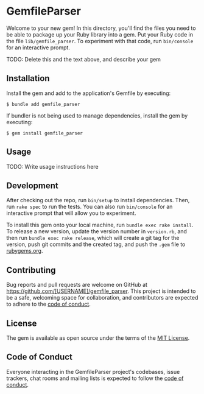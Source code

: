 # GemfileParser

Welcome to your new gem! In this directory, you'll find the files you need to be able to package up your Ruby library into a gem. Put your Ruby code in the file `lib/gemfile_parser`. To experiment with that code, run `bin/console` for an interactive prompt.

TODO: Delete this and the text above, and describe your gem

## Installation

Install the gem and add to the application's Gemfile by executing:

    $ bundle add gemfile_parser

If bundler is not being used to manage dependencies, install the gem by executing:

    $ gem install gemfile_parser

## Usage

TODO: Write usage instructions here

## Development

After checking out the repo, run `bin/setup` to install dependencies. Then, run `rake spec` to run the tests. You can also run `bin/console` for an interactive prompt that will allow you to experiment.

To install this gem onto your local machine, run `bundle exec rake install`. To release a new version, update the version number in `version.rb`, and then run `bundle exec rake release`, which will create a git tag for the version, push git commits and the created tag, and push the `.gem` file to [rubygems.org](https://rubygems.org).

## Contributing

Bug reports and pull requests are welcome on GitHub at https://github.com/[USERNAME]/gemfile_parser. This project is intended to be a safe, welcoming space for collaboration, and contributors are expected to adhere to the [code of conduct](https://github.com/[USERNAME]/gemfile_parser/blob/main/CODE_OF_CONDUCT.md).

## License

The gem is available as open source under the terms of the [MIT License](https://opensource.org/licenses/MIT).

## Code of Conduct

Everyone interacting in the GemfileParser project's codebases, issue trackers, chat rooms and mailing lists is expected to follow the [code of conduct](https://github.com/[USERNAME]/gemfile_parser/blob/main/CODE_OF_CONDUCT.md).
